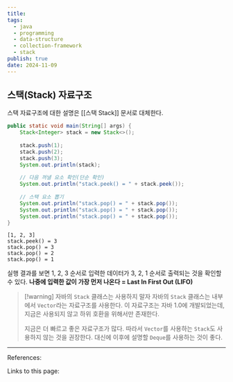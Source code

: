 ```yaml
---
title: 
tags:
  - java
  - programming
  - data-structure
  - collection-framework
  - stack
publish: true
date: 2024-11-09
---
```

## 스택(Stack) 자료구조
스택 자료구조에 대한 설명은 [[스택 Stack]] 문서로 대체한다.

```java
public static void main(String[] args) {  
    Stack<Integer> stack = new Stack<>();  
  
    stack.push(1);  
    stack.push(2);  
    stack.push(3);  
    System.out.println(stack);  
  
    // 다음 꺼낼 요소 확인(단순 확인)  
    System.out.println("stack.peek() = " + stack.peek());  
  
    // 스택 요소 뽑기  
    System.out.println("stack.pop() = " + stack.pop());  
    System.out.println("stack.pop() = " + stack.pop());  
    System.out.println("stack.pop() = " + stack.pop());  
}
```

```title="실행 결과"
[1, 2, 3]
stack.peek() = 3
stack.pop() = 3
stack.pop() = 2
stack.pop() = 1
```

실행 결과를 보면 1, 2, 3 순서로 입력한 데이터가 3, 2, 1  순서로 출력되는 것을 확인할 수 있다.
**나중에 입력한 값이 가장 먼저 나온다 = Last In First Out (LIFO)**

> [!warning] 자바의 `Stack` 클래스는 사용하지 말자
> 자바의 `Stack` 클래스는 내부에서 `Vector`라는 자료구조를 사용한다. 이 자료구조는 자바 1.0에 개발되었는데, 지금은 사용되지 않고 하위 호환을 위해서만 존재한다.
> 
> 지금은 더 빠르고 좋은 자료구조가 많다. 따라서 `Vector`를 사용하는 `Stack`도 사용하지 않는 것을 권장한다. 대신에 이후에 설명할 `Deque`를 사용하는 것이 좋다.


---
References: 

Links to this page: 